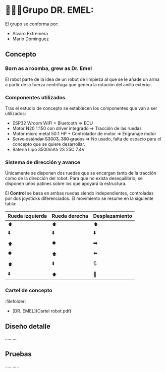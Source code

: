<div style="text-align: justify;">

# 👨🏻‍🎓Grupo DR. EMEL:

</div>

El grupo se conforma por:

- Álvaro Extremera
- Mario Domínguez

## Concepto
### Born as a roomba, grew as Dr. Emel
El robot parte de la idea de un robot de limpieza al que se le añade un arma a partir de la fuerza centrífuga que genera la rotación del anillo exterior.

### Componentes utilizados
Tras el estudio de concepto se establecen los componentes que van a ser utilizados:

- ESP32 Wroom WIFI + Bluetooth => ECU
- Motor N20 1:150 con driver integrado => Tracción de las ruedas
- Motor micro metal 50:1 HP + Controlador de motor => Engranaje motor
- ~~Servo estándar S3003, 360 grados~~ => No usado, falta de espacio para el concepto que se quiere desarrollar.
- Batería Lipo 3500mAh 2S 25C 7.4V

### Sistema de dirección y avance
Únicamente se disponen dos ruedas que se encargan tanto de la tracción como de la dirección del robot. Para que no exista desequilibrio, se disponen unos patines sobre los que apoyará la estructura.

El **Control** se basa en ambas ruedas siendo independientes, controladas por dos joysticks diferenciados. El movimiento se resume en la siguiente tabla:

| Rueda izquierda | Rueda derecha | Desplazamiento |
| ------------- | ------------- | ------------- |
| ⬆️ | ⬆️ | ⬆️ |
| ⬇️ | ⬇️ | ⬇️ |
| ⬆️ | ⏺️ | ➡️ |
| ⏺️ | ⬆️ | ⬅️ |
| ⬆️ | ⬇️ | 🔃 |
| ⬇️ | ⬆️ | 🔄 |

### Cartel de concepto
:filefolder: 
- [DR. EMEL](Cartel robot.pdf)



## Diseño detalle

.........

## Pruebas

...........
